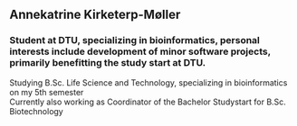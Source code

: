## Annekatrine Kirketerp-Møller
### Student at DTU, specializing in bioinformatics, personal interests include development of minor software projects, primarily benefitting the study start at DTU.
Studying B.Sc. Life Science and Technology, specializing in bioinformatics on my 5th semester <br>
Currently also working as Coordinator of the Bachelor Studystart for B.Sc. Biotechnology


<!--
**annekatrinekm/annekatrinekm** is a ✨ _special_ ✨ repository because its `README.md` (this file) appears on your GitHub profile.

Here are some ideas to get you started:

- 🔭 I’m currently working on ...
- 🌱 I’m currently learning ...
- 👯 I’m looking to collaborate on ...
- 🤔 I’m looking for help with ...
- 💬 Ask me about ...
- 📫 How to reach me: ...
- 😄 Pronouns: ...
- ⚡ Fun fact: ...
-->
